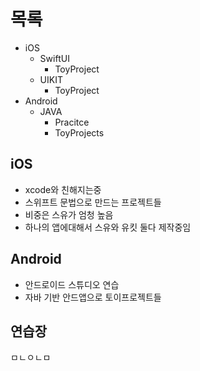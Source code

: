 # 목록
- iOS
  - SwiftUI 
    - ToyProject
  - UIKIT 
    - ToyProject
- Android
  - JAVA 
    - Pracitce
    - ToyProjects
## iOS
- xcode와 친해지는중
- 스위프트 문법으로 만드는 프로젝트들
- 비중은 스유가 엄청 높음
- 하나의 앱에대해서 스유와 유킷 둘다 제작중임

## Android
- 안드로이드 스튜디오 연습
- 자바 기반 안드앱으로 토이프로젝트들 

## 연습장
ㅁㄴㅇㄴㅁ

